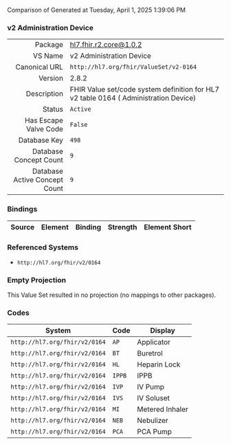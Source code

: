 Comparison of 
Generated at Tuesday, April 1, 2025 1:39:06 PM

### v2 Administration Device

|      |     |
| ---: | --- |
| Package | hl7.fhir.r2.core@1.0.2 |
| VS Name | v2 Administration Device |
| Canonical URL | `http://hl7.org/fhir/ValueSet/v2-0164` |
| Version | 2.8.2 |
| Description | FHIR Value set/code system definition for HL7 v2 table 0164 ( Administration Device) |
| Status | `Active` |
| Has Escape Valve Code | `False` |
| Database Key | `498` |
| Database Concept Count | `9` |
| Database Active Concept Count | `9` |
### Bindings

| Source | Element | Binding | Strength | Element Short |
| ------ | ------- | ------- | -------- | ------------- |

### Referenced Systems

* `http://hl7.org/fhir/v2/0164`
### Empty Projection

This Value Set resulted in no projection (no mappings to other packages).

### Codes

| System | Code | Display |
| ------ | ---- | ------- |
| `http://hl7.org/fhir/v2/0164` | `AP` | Applicator |
| `http://hl7.org/fhir/v2/0164` | `BT` | Buretrol |
| `http://hl7.org/fhir/v2/0164` | `HL` | Heparin Lock |
| `http://hl7.org/fhir/v2/0164` | `IPPB` | IPPB |
| `http://hl7.org/fhir/v2/0164` | `IVP` | IV Pump |
| `http://hl7.org/fhir/v2/0164` | `IVS` | IV Soluset |
| `http://hl7.org/fhir/v2/0164` | `MI` | Metered Inhaler |
| `http://hl7.org/fhir/v2/0164` | `NEB` | Nebulizer |
| `http://hl7.org/fhir/v2/0164` | `PCA` | PCA Pump |
